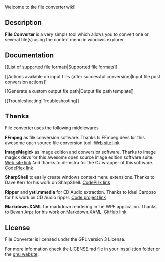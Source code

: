 Welcome to the file converter wiki!

## Description

**File Converter** is a very simple tool which allows you to convert one or several file(s) using the context menu in windows explorer.

## Documentation

[[List of supported file formats|Supported file formats]]

[[Actions available on input files (after successful conversion)|Input file post conversion actions]]

[[Generate a custom output file path|Output file path template]]

[[Troubleshooting|Troubleshooting]]

## Thanks

File converter uses the following middlewares:

**FFmpeg** as file conversion software.
Thanks to FFmpeg devs for this awesome open source file conversion tool. [Web site link](https://www.ffmpeg.org/)

**ImageMagick** as image edition and conversion software.
Thanks to image magick devs for this awesome open source image edition software suite.  [Web site link](http://imagemagick.net/)
And thanks to dlemstra for the C# wrapper of this software. [CodePlex link](https://magick.codeplex.com/)

**SharpShell** to easily create windows context menu extensions.
Thanks to Dave Kerr for his work on SharpShell. [CodePlex link](https://sharpshell.codeplex.com/)

**Ripper** and **yeti.mmedia** for CD Audio extraction.
Thanks to Idael Cardoso for his work on CD Audio ripper. [Code project link](http://www.codeproject.com/Articles/5458/C-Sharp-Ripper)

**Markdown.XAML** for markdown rendering in the WPF application.
Thanks to Bevan Arps for his work on Markdown.XAML. [GitHub link](https://github.com/theunrepentantgeek/Markdown.XAML)

## License

File Converter is licensed under the GPL version 3 License.

For more information check the LICENSE.md file in your installation folder or the [gnu website](http://www.gnu.org/licenses/gpl.html).